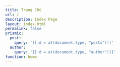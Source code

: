 ```yaml
---
title: Trang Chủ
url: /
description: Index Page
layout: index.html
permalink: false
prismic:
  post:
    query: '[[:d = at(document.type, "posts")]]'
  author:
    query: '[[:d = at(document.type, "author")]]'
function: home
---
```

